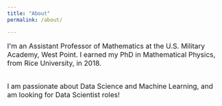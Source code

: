 ```yaml
---
title: "About"
permalink: /about/

---
```


<font size='3'>
I'm an Assistant Professor of Mathematics at the U.S. Military Academy, West Point. I earned my PhD in Mathematical Physics, from Rice University, in 2018.

<br>
<br>

I am passionate about Data Science and Machine Learning, and am looking for Data Scientist roles!</font>
